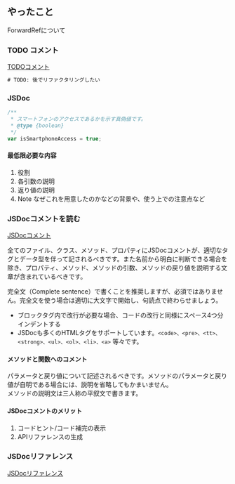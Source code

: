 ## やったこと
ForwardRefについて

### TODO コメント
[TODOコメント](https://pleiades.io/help/webstorm/using-todo.html)  
```html
# TODO: 後でリファクタリングしたい
```

### JSDoc
```js
/**
 * スマートフォンのアクセスであるかを示す真偽値です。
 * @type {boolean}
 */
var isSmartphoneAccess = true;
```
#### 最低限必要な内容
1. 役割
2. 各引数の説明
3. 返り値の説明
4. Note なぜこれを用意したのかなどの背景や、使う上での注意点など

### JSDocコメントを読む
[JSDocコメント](https://w.atwiki.jp/aias-jsstyleguide2/pages/14.html)  

全てのファイル、クラス、メソッド、プロパティにJSDocコメントが、適切なタグとデータ型を伴って記されるべきです。また名前から明白に判断できる場合を除き、プロパティ、メソッド、メソッドの引数、メソッドの戻り値を説明する文章が含まれているべきです。  

完全文（Complete sentence）で書くことを推奨しますが、必須ではありません。完全文を使う場合は適切に大文字で開始し、句読点で終わらせましょう。  

- ブロックタグ内で改行が必要な場合、コードの改行と同様にスペース4つ分インデントする  
- JSDocも多くのHTMLタグをサポートしています。`<code>、<pre>、<tt>、<strong>、<ul>、<ol>、<li>、<a>` 等々です。  

#### メソッドと関数へのコメント
パラメータと戻り値について記述されるべきです。メソッドのパラメータと戻り値が自明である場合には、説明を省略してもかまいません。  
メソッドの説明文は三人称の平叙文で書きます。  

#### JSDocコメントのメリット
1. コードヒント/コード補完の表示
2. APIリファレンスの生成

### JSDocリファレンス
[JSDocリファレンス](https://www.typescriptlang.org/ja/docs/handbook/jsdoc-supported-types.html)  















